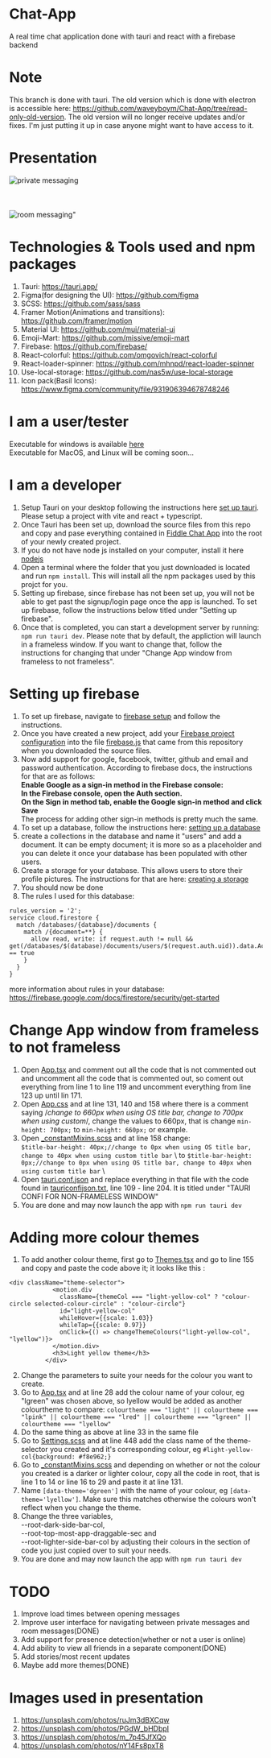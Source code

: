 # Chat-App
A real time chat application done with tauri and react with a firebase backend

# Note
This branch is done with tauri. The old version which is done with electron is accessible here: https://github.com/waveyboym/Chat-App/tree/read-only-old-version.
The old version will no longer receive updates and/or fixes. I'm just putting it up in case anyone might want to have access to it.

# Presentation
![private messaging](img/privchat.png "private messaging")
\
\
\
\
![room messaging"](img/roomchat.png "room messaging")

# Technologies & Tools used and npm packages
1. Tauri: https://tauri.app/
2. Figma(for designing the UI): https://github.com/figma
3. SCSS: https://github.com/sass/sass
4. Framer Motion(Animations and transitions): https://github.com/framer/motion
5. Material UI: https://github.com/mui/material-ui
6. Emoji-Mart: https://github.com/missive/emoji-mart
7. Firebase: https://github.com/firebase/
8. React-colorful: https://github.com/omgovich/react-colorful
9. React-loader-spinner: https://github.com/mhnpd/react-loader-spinner
11. Use-local-storage: https://github.com/nas5w/use-local-storage
12. Icon pack(Basil Icons): https://www.figma.com/community/file/931906394678748246

# I am a user/tester
Executable for windows is available <a href="https://github.com/waveyboym/Chat-App/releases/tag/v0.0.2-alpa">here</a> \
Executable for MacOS, and Linux will be coming soon...

# I am a developer
1. Setup Tauri on your desktop following the instructions here <a href="https://tauri.app/v1/guides/getting-started/prerequisites">set up tauri</a>. Please setup a project with vite and react + typescript.
2. Once Tauri has been set up, download the source files from this repo and copy and pase everything contained in <a href="https://github.com/waveyboym/Chat-App/tree/main/Fiddle%20Chat%20App">Fiddle Chat App</a> into the root of your newly created project.
3. If you do not have node js installed on your computer, install it here <a href="https://nodejs.org/en/download/">nodejs</a>
4. Open a terminal where the folder that you just downloaded is located and run ```npm install```. This will install all the npm packages used by this projct for you.
5. Setting up firebase, since firebase has not been set up, you will not be able to get past the signup/login page once the app is launched. To set up firebase, follow the instructions below titled under "Setting up firebase".
6. Once that is completed, you can start a development server by running: ```npm run tauri dev```. Please note that by default, the appliction will launch in a frameless window. If you want to change that, follow the instructions for changing that under "Change App window from frameless to not frameless".

# Setting up firebase
1. To set up firebase, navigate to <a href="https://firebase.google.com/docs/web/setup?authuser=0#add-sdk-and-initialize">firebase setup</a> and follow the instructions.
2. Once you have created a new project, add your <a href="https://firebase.google.com/docs/web/learn-more?authuser=0#config-object">Firebase project configuration</a> into the file <a href="https://github.com/waveyboym/Chat-App/blob/main/Fiddle%20Chat%20App%20src%20files(windows-os)/src/firebase.js">firebase.js</a> that came from this repository when you downloaded the source files.
3. Now add support for google, facebook, twitter, github and email and password authentication. According to firebase docs, the instructions for that are as follows:\
       **Enable Google as a sign-in method in the Firebase console:**\
       **In the Firebase console, open the Auth section.**\
       **On the Sign in method tab, enable the Google sign-in method and click Save**\
   The process for adding other sign-in methods is pretty much the same.
4. To set up a database, follow the instructions here: <a href="https://firebase.google.com/docs/database/web/start?hl=en&authuser=0#create_a_database">setting up a database</a>
5. create a collections in the database and name it "users" and add a document. It can be empty document; it is more so as a placeholder and you can delete it once your database has been populated with other users.
6. Create a storage for your database. This allows users to store their profile pictures. The instructions for that are here: <a href="https://firebase.google.com/docs/storage/web/start?hl=en&authuser=0">creating a storage</a>
7. You should now be done
8. The rules I used for this database:
```
rules_version = '2';
service cloud.firestore {
  match /databases/{database}/documents {
    match /{document=**} {
      allow read, write: if request.auth != null && get(/databases/$(database)/documents/users/$(request.auth.uid)).data.AccountActive == true
    }
  }
}
```
more information about rules in your database: https://firebase.google.com/docs/firestore/security/get-started

# Change App window from frameless to not frameless
1. Open <a href="https://github.com/waveyboym/Chat-App/blob/main/Fiddle%20Chat%20App/src/App.tsx">App.tsx</a> and comment out all the code that is not commented out and uncomment all the code that is commented out, so coment out everything from line 1 to line 119 and uncomment everything from line 123 up until lin 171.
2. Open <a href="https://github.com/waveyboym/Chat-App/blob/main/Fiddle%20Chat%20App/src/App.css">App.css</a> and at line 131, 140 and 158 where there is a comment saying /*change to 660px when using OS title bar, change to 700px when using custom*/, change the values to 660px, that is change ```min-height: 700px;``` to ```min-height: 660px;``` or example.
3. Open <a href="https://github.com/waveyboym/Chat-App/blob/main/Fiddle%20Chat%20App/src/styles/_constantMixins.scss">_constantMixins.scss</a> and at line 158 change: \
```$title-bar-height: 40px;//change to 0px when using OS title bar, change to 40px when using custom title bar``` \ to
```$title-bar-height: 0px;//change to 0px when using OS title bar, change to 40px when using custom title bar``` \
4. Open <a href="https://github.com/waveyboym/Chat-App/blob/main/Fiddle%20Chat%20App/src-tauri/tauri.conf.json">tauri.conf.json</a> and replace everything in that file with the code found in <a href="https://github.com/waveyboym/Chat-App/blob/main/Fiddle%20Chat%20App/src-tauri/tauriconfijson.txt">tauriconfijson.txt</a>, line 109 - line 204. It is titled under "TAURI CONFI FOR NON-FRAMELESS WINDOW"
5. You are done and may now launch the app with ```npm run tauri dev```

# Adding more colour themes
1. To add another colour theme, first go to <a href="https://github.com/waveyboym/Chat-App/blob/main/Fiddle%20Chat%20App/src/components/sub_components/Themes.tsx">Themes.tsx</a> and go to line 155 and copy and paste the code above it; it looks like this :
```
<div className="theme-selector">
            <motion.div 
              className={themeCol === "light-yellow-col" ? "colour-circle selected-colour-circle" : "colour-circle"}
              id="light-yellow-col" 
              whileHover={{scale: 1.03}} 
              whileTap={{scale: 0.97}} 
              onClick={() => changeThemeColours("light-yellow-col", "lyellow")}>
            </motion.div>
            <h3>Light yellow theme</h3>
          </div>
```
2. Change the parameters to suite your needs for the colour you want to create.
3. Go to <a href="https://github.com/waveyboym/Chat-App/blob/main/Fiddle%20Chat%20App/src/App.tsx">App.tsx</a> and at line 28 add the colour name of your colour, eg "lgreen" was chosen above, so lyellow would be added as another colourtheme to compare: 
```colourtheme === "light" || colourtheme === "lpink" || colourtheme === "lred" || colourtheme === "lgreen" || colourtheme === "lyellow"```
4. Do the same thing as above at line 33 in the same file
5. Go to <a href="https://github.com/waveyboym/Chat-App/blob/main/Fiddle%20Chat%20App/src/styles/Settings.scss">Settings.scss</a> and at line 448 add the class name of the theme-selector you created and it's corresponding colour, eg ```#light-yellow-col{background: #f8e962;}```
6. Go to <a href="https://github.com/waveyboym/Chat-App/blob/main/Fiddle%20Chat%20App/src/styles/_constantMixins.scss">_constantMixins.scss</a> and depending on whether or not the colour you created is a darker or lighter colour, copy all the code in root, that is line 1 to 14 or line 16 to 29 and paste it at line 131.
7. Name ```[data-theme='dgreen']``` with the name of your colour, eg ```[data-theme='lyellow']```. Make sure this matches otherwise the colours won't reflect when you change the theme.
8. Change the three variables, \
    --root-dark-side-bar-col, \
    --root-top-most-app-draggable-sec and  \
    --root-lighter-side-bar-col by adjusting their colours in the section of code you just copied over to suit your needs.
9. You are done and may now launch the app with ```npm run tauri dev```

 # TODO
1. Improve load times between opening messages
2. Improve user interface for navigating between private messages and room messages(DONE)
3. Add support for presence detection(whether or not a user is online)
4. Add ability to view all friends in a separate component(DONE)
5. Add stories/most recent updates
6. Maybe add more themes(DONE)

# Images used in presentation
1. https://unsplash.com/photos/ruJm3dBXCqw
2. https://unsplash.com/photos/PGdW_bHDbpI
3. https://unsplash.com/photos/m_7p45JfXQo
4. https://unsplash.com/photos/nY14Fs8pxT8
